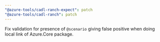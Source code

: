 ```yaml
---
"@azure-tools/cadl-ranch-expect": patch
"@azure-tools/cadl-ranch": patch
---
```


Fix validation for presence of `@scenario` giving false positive when doing local link of Azure.Core package.
